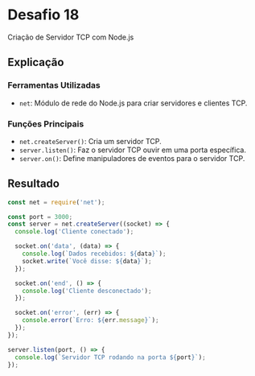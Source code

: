 # Desafio 18

Criação de Servidor TCP com Node.js

## Explicação

### Ferramentas Utilizadas

- `net`: Módulo de rede do Node.js para criar servidores e clientes TCP.

### Funções Principais

- `net.createServer()`: Cria um servidor TCP.
- `server.listen()`: Faz o servidor TCP ouvir em uma porta específica.
- `server.on()`: Define manipuladores de eventos para o servidor TCP.

## Resultado

```js
const net = require('net');

const port = 3000;
const server = net.createServer((socket) => {
  console.log('Cliente conectado');

  socket.on('data', (data) => {
    console.log(`Dados recebidos: ${data}`);
    socket.write(`Você disse: ${data}`);
  });

  socket.on('end', () => {
    console.log('Cliente desconectado');
  });

  socket.on('error', (err) => {
    console.error(`Erro: ${err.message}`);
  });
});

server.listen(port, () => {
  console.log(`Servidor TCP rodando na porta ${port}`);
});
```